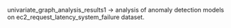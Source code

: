 univariate_graph_analysis_results1 -> analysis of anomaly detection models on ec2_request_latency_system_failure dataset.
